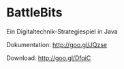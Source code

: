 BattleBits
==========

Ein Digitaltechnik-Strategiespiel in Java

Dokumentation:
http://goo.gl/JQzse

Download:
http://goo.gl/DfqiC
